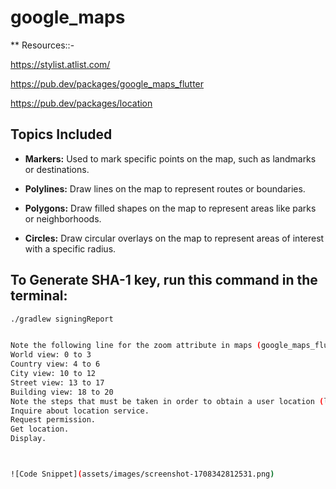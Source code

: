 # google_maps

** Resources::-

https://stylist.atlist.com/

https://pub.dev/packages/google_maps_flutter

https://pub.dev/packages/location

## Topics Included

- **Markers:** Used to mark specific points on the map, such as landmarks or destinations.

- **Polylines:** Draw lines on the map to represent routes or boundaries.

- **Polygons:** Draw filled shapes on the map to represent areas like parks or neighborhoods.

- **Circles:** Draw circular overlays on the map to represent areas of interest with a specific radius.


## To Generate SHA-1 key, run this command in the terminal:

```bash
./gradlew signingReport


Note the following line for the zoom attribute in maps (google_maps_flutter package):
World view: 0 to 3
Country view: 4 to 6
City view: 10 to 12
Street view: 13 to 17
Building view: 18 to 20
Note the steps that must be taken in order to obtain a user location (location package):
Inquire about location service.
Request permission.
Get location.
Display.



![Code Snippet](assets/images/screenshot-1708342812531.png)
